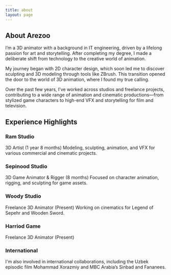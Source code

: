 ```yaml
---
title: about
layout: page
---
```

## About Arezoo
I’m a 3D animator with a background in IT engineering, driven by a lifelong passion for art and storytelling. After completing my degree, I made a deliberate shift from technology to the creative world of animation.

My journey began with 2D character design, which soon led me to discover sculpting and 3D modeling through tools like ZBrush. This transition opened the door to the world of 3D animation, where I found my true calling.

Over the past few years, I’ve worked across studios and freelance projects, contributing to a wide range of animation and cinematic productions—from stylized game characters to high-end VFX and storytelling for film and television.

## Experience Highlights
### Ram Studio
3D Artist (1 year 8 months)
Modeling, sculpting, animation, and VFX for various commercial and cinematic projects.
### Sepinood Studio
3D Game Animator & Rigger (8 months)
Focused on character animation, rigging, and sculpting for game assets.
### Woody Studio
Freelance 3D Animator (Present)
Working on cinematics for Legend of Sepehr and Wooden Sword.
### Harriod Game
Freelance 3D Animator (Present)
### International
I'm also involved in international collaborations, including the Uzbek episodic film Mohammad Xorazmiy and MBC Arabia’s Sinbad and Fananees.
